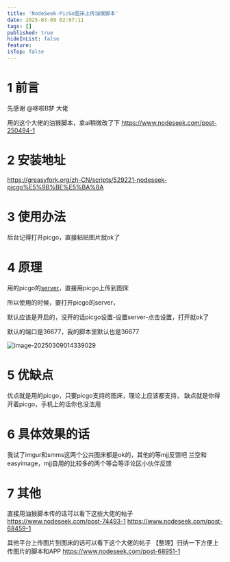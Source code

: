 ```yaml
---
title: 'NodeSeek-PicGo图床上传油猴脚本'
date: 2025-03-09 02:07:11
tags: []
published: true
hideInList: false
feature: 
isTop: false
---
```

# 1 前言

先感谢 @哆啦B梦 大佬

用的这个大佬的油猴脚本，拿ai稍微改了下
https://www.nodeseek.com/post-250494-1

# 2 安装地址

https://greasyfork.org/zh-CN/scripts/529221-nodeseek-picgo%E5%9B%BE%E5%BA%8A

# 3 使用办法

后台记得打开picgo，直接粘贴图片就ok了

# 4 原理

用的picgo的[server](https://picgo.github.io/PicGo-Doc/zh/guide/advance.html#picgo-server%E7%9A%84%E4%BD%BF%E7%94%A8)，直接用picgo上传到图床

所以使用的时候，要打开picgo的server，

默认应该是开启的，没开的话picgo设置-设置server-点击设置，打开就ok了

默认的端口是36677，我的脚本里默认也是36677

![image-20250309014339029](https://s3.qklg.net/img/YLnFDdX.png)

# 5 优缺点

优点就是用的picgo，只要picgo支持的图床，理论上应该都支持，
缺点就是你得开着picgo，手机上的话你也没法用

# 6 具体效果的话

我试了imgur和smms这两个公共图床都是ok的，其他的等mjj反馈吧
兰空和easyimage，mjj自用的比较多的两个等会等评论区小伙伴反馈

# 7 其他

直接用油猴脚本传的话可以看下这些大佬的帖子
https://www.nodeseek.com/post-74493-1
https://www.nodeseek.com/post-68459-1

其他平台上传图片到图床的话可以看下这个大佬的帖子
【整理】归纳一下方便上传图片的脚本和APP
https://www.nodeseek.com/post-68951-1





